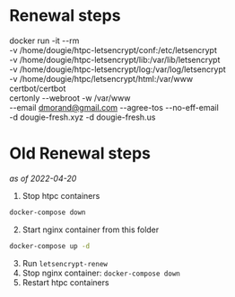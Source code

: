 # Renewal steps
docker run -it --rm \
-v /home/dougie/htpc-letsencrypt/conf:/etc/letsencrypt \
-v /home/dougie/htpc-letsencrypt/lib:/var/lib/letsencrypt \
-v /home/dougie/htpc-letsencrypt/log:/var/log/letsencrypt \
-v /home/dougie/htpc/letsencrypt/html:/var/www \
certbot/certbot \
certonly --webroot -w /var/www \
--email dmorand@gmail.com --agree-tos --no-eff-email \
-d dougie-fresh.xyz -d dougie-fresh.us

# Old Renewal steps
_as of 2022-04-20_

1. Stop htpc containers
```bash
docker-compose down
```
2.  Start nginx container from this folder
```bash
docker-compose up -d
```
3.  Run `letsencrypt-renew`
4.  Stop nginx container: `docker-compose down`
5.  Restart htpc containers